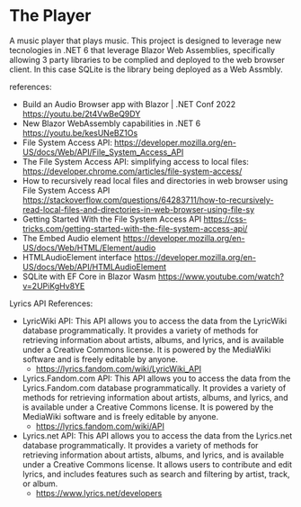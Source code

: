 # The Player
A music player that plays music.
This project is designed to leverage new tecnologies in .NET 6 that leverage Blazor Web Assemblies, specifically allowing 3 party libraries to be complied and deployed to the web browser client. In this case SQLite is the library being deployed as a Web Assmbly.

references:
- Build an Audio Browser app with Blazor | .NET Conf 2022 https://youtu.be/2t4VwBeQ9DY
- New Blazor WebAssembly capabilities in .NET 6 https://youtu.be/kesUNeBZ1Os
- File System Access API: https://developer.mozilla.org/en-US/docs/Web/API/File_System_Access_API
- The File System Access API: simplifying access to local files: https://developer.chrome.com/articles/file-system-access/
- How to recursively read local files and directories in web browser using File System Access API https://stackoverflow.com/questions/64283711/how-to-recursively-read-local-files-and-directories-in-web-browser-using-file-sy
- Getting Started With the File System Access API https://css-tricks.com/getting-started-with-the-file-system-access-api/
- The Embed Audio element https://developer.mozilla.org/en-US/docs/Web/HTML/Element/audio
- HTMLAudioElement interface https://developer.mozilla.org/en-US/docs/Web/API/HTMLAudioElement
- SQLite with EF Core in Blazor Wasm https://www.youtube.com/watch?v=2UPiKgHv8YE

Lyrics API References:
- LyricWiki API: This API allows you to access the data from the LyricWiki database programmatically. It provides a variety of methods for retrieving information about artists, albums, and lyrics, and is available under a Creative Commons license. It is powered by the MediaWiki software and is freely editable by anyone.
	- https://lyrics.fandom.com/wiki/LyricWiki_API
- Lyrics.Fandom.com API: This API allows you to access the data from the Lyrics.Fandom.com database programmatically. It provides a variety of methods for retrieving information about artists, albums, and lyrics, and is available under a Creative Commons license. It is powered by the MediaWiki software and is freely editable by anyone.
	- https://lyrics.fandom.com/wiki/API
- Lyrics.net API: This API allows you to access the data from the Lyrics.net database programmatically. It provides a variety of methods for retrieving information about artists, albums, and lyrics, and is available under a Creative Commons license. It allows users to contribute and edit lyrics, and includes features such as search and filtering by artist, track, or album.
	- https://www.lyrics.net/developers




